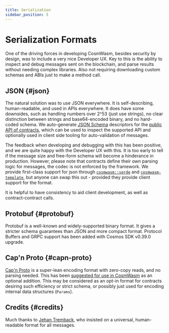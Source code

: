 ```yaml
---
title: Serialization
sidebar_position: 5
---
```


# Serialization Formats

One of the driving forces in developing CosmWasm, besides security by design, was to include a very nice Developer UX. Key to this is the ability to inspect and debug messages sent on the blockchain, and parse results without needing complex libraries. Also not requiring downloading custom schemas and ABIs just to make a method call.

## JSON {#json}

The natural solution was to use JSON everywhere. It is self-describing, human-readable, and used in APIs everywhere. It does have some downsides, such as handling numbers over 2^53 (just use strings), no clear distinction between strings and base64-encoded binary, and no hard-coded schema. We auto-generate [JSON Schema](https://json-schema.org/) descriptors for the [public API of contracts](https://github.com/CosmWasm/cosmwasm-examples/tree/master/escrow/schema), which can be used to inspect the supported API and optionally used in client side tooling for auto-validation of messages.

The feedback when developing and debugging with this has been positive, and we are quite happy with the Developer UX with this. It is too early to tell if the message size and free-form schema will become a hinderance in production. However, please note that contracts define their own parsing logic for messages, the codec is not enforced by the framework. We provide first-class support for json through [`cosmwasm::serde`](https://github.com/CosmWasm/cosmwasm/blob/master/src/serde.rs) and [`cosmwasm-template`](https://github.com/CosmWasm/cosmwasm-template), but anyone can swap this out - provided they provide client support for the format.

It is helpful to have consistency to aid client development, as well as contract-contract calls.

## Protobuf {#protobuf}

Protobuf is a well-known and widely-supported binary format. It gives a stricter schema guarantees than JSON and more compact format. Protocol Buffers and GRPC support has been added with Cosmos SDK v0.39.0 upgrade.

## Cap'n Proto {#capn-proto}

[Cap'n Proto](https://capnproto.org/) is a super-lean encoding format with zero-copy reads, and no parsing needed. This has been [suggested for use in CosmWasm](https://github.com/CosmWasm/cosmwasm/issues/78) as an optional addition. This may be considered as an opt-in format for contracts desiring such efficiency or strict schema, or possibly just used for encoding internal data structures (`Params`).

## Credits {#credits}

Much thanks to [Jehan Tremback](https://github.com/jtremback), who insisted on a universal, human-readable format for all messages.
